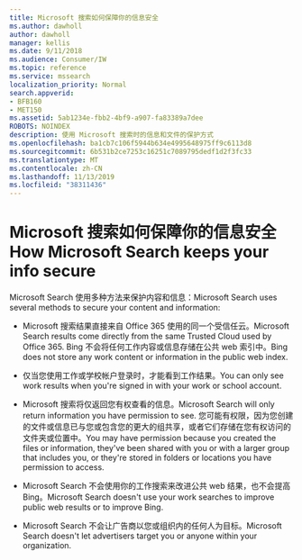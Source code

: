 ```yaml
---
title: Microsoft 搜索如何保障你的信息安全
ms.author: dawholl
author: dawholl
manager: kellis
ms.date: 9/11/2018
ms.audience: Consumer/IW
ms.topic: reference
ms.service: mssearch
localization_priority: Normal
search.appverid:
- BFB160
- MET150
ms.assetid: 5ab1234e-fbb2-4bf9-a907-fa83389a7dee
ROBOTS: NOINDEX
description: 使用 Microsoft 搜索时的信息和文件的保护方式
ms.openlocfilehash: ba1cb7c106f5944b634e4995648975ff9c6113d8
ms.sourcegitcommit: 6b531b2ce7253c16251c7089795dedf1d2f3fc33
ms.translationtype: MT
ms.contentlocale: zh-CN
ms.lasthandoff: 11/13/2019
ms.locfileid: "38311436"
---
```

# <a name="how-microsoft-search-keeps-your-info-secure"></a><span data-ttu-id="745cb-103">Microsoft 搜索如何保障你的信息安全</span><span class="sxs-lookup"><span data-stu-id="745cb-103">How Microsoft Search keeps your info secure</span></span>

<span data-ttu-id="745cb-104">Microsoft Search 使用多种方法来保护内容和信息：</span><span class="sxs-lookup"><span data-stu-id="745cb-104">Microsoft Search uses several methods to secure your content and information:</span></span>
  
- <span data-ttu-id="745cb-105">Microsoft 搜索结果直接来自 Office 365 使用的同一个受信任云。</span><span class="sxs-lookup"><span data-stu-id="745cb-105">Microsoft Search results come directly from the same Trusted Cloud used by Office 365.</span></span> <span data-ttu-id="745cb-106">Bing 不会将任何工作内容或信息存储在公共 web 索引中。</span><span class="sxs-lookup"><span data-stu-id="745cb-106">Bing does not store any work content or information in the public web index.</span></span>
    
- <span data-ttu-id="745cb-107">仅当您使用工作或学校帐户登录时，才能看到工作结果。</span><span class="sxs-lookup"><span data-stu-id="745cb-107">You can only see work results when you're signed in with your work or school account.</span></span>
    
- <span data-ttu-id="745cb-108">Microsoft 搜索将仅返回您有权查看的信息。</span><span class="sxs-lookup"><span data-stu-id="745cb-108">Microsoft Search will only return information you have permission to see.</span></span> <span data-ttu-id="745cb-109">您可能有权限，因为您创建的文件或信息已与您或包含您的更大的组共享，或者它们存储在您有权访问的文件夹或位置中。</span><span class="sxs-lookup"><span data-stu-id="745cb-109">You may have permission because you created the files or information, they've been shared with you or with a larger group that includes you, or they're stored in folders or locations you have permission to access.</span></span>
    
- <span data-ttu-id="745cb-110">Microsoft Search 不会使用你的工作搜索来改进公共 web 结果，也不会提高 Bing。</span><span class="sxs-lookup"><span data-stu-id="745cb-110">Microsoft Search doesn't use your work searches to improve public web results or to improve Bing.</span></span>
    
- <span data-ttu-id="745cb-111">Microsoft Search 不会让广告商以您或组织内的任何人为目标。</span><span class="sxs-lookup"><span data-stu-id="745cb-111">Microsoft Search doesn't let advertisers target you or anyone within your organization.</span></span>

  

